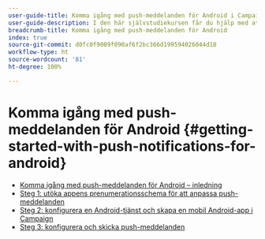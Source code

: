 ```yaml
---
user-guide-title: Komma igång med push-meddelanden för Android i Campaign Classic
user-guide-description: I den här självstudiekursen får du hjälp med att skicka push-meddelanden från Adobe Campaign till en Android-app.
breadcrumb-title: Komma igång med push-meddelanden för Android
index: true
source-git-commit: d0fc0f9009f090af6f2bc366d199594026044d18
workflow-type: ht
source-wordcount: '81'
ht-degree: 100%

---
```



# Komma igång med push-meddelanden för Android {#getting-started-with-push-notifications-for-android}

+ [Komma igång med push-meddelanden för Android – inledning](/help/tutorial-getting-started-with-push-notifications-for-android/introduction.md)
+ [Steg 1: utöka appens prenumerationsschema för att anpassa push-meddelanden](/help/tutorial-getting-started-with-push-notifications-for-android/extending-the-app-subscription-schema.md)
+ [Steg 2: konfigurera en Android-tjänst och skapa en mobil Android-app i Campaign](/help/tutorial-getting-started-with-push-notifications-for-android/configuring-an-android-service-in-campaign.md)
+ [Steg 3: konfigurera och skicka push-meddelanden](/help/tutorial-getting-started-with-push-notifications-for-android/configuring-and-sending-push-notifications.md)
